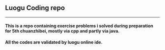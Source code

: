 ## Luogu Coding repo
---
#### This is a repo containing exercise problems i solved during preparation for 5th chuanzhibei, mostly via cpp and partly via java.

#### All the codes are validated by luogu online ide.
